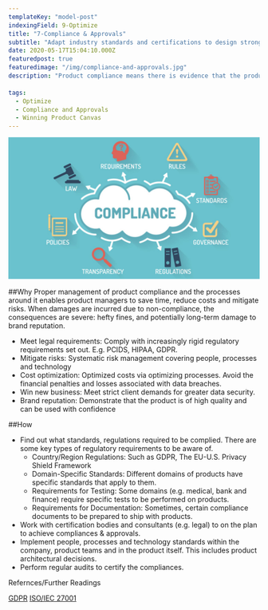 ```yaml
---
templateKey: "model-post"
indexingField: 9-Optimize
title: "7-Compliance & Approvals"
subtitle: "Adapt industry standards and certifications to design stronger, safer, more reliable products and getting complaince approvals from relevant authorities and industry bodies (e.g: PCIDS, HIPAA, GDPR etc)."
date: 2020-05-17T15:04:10.000Z
featuredpost: true
featuredimage: "/img/compliance-and-approvals.jpg"
description: "Product compliance means there is evidence that the product meets the essential legal requirements. It is important that product managers understand the difference between quality and compliance. Nearly all industries and countries have standards, regulations that related software products must comply with. So, keeping software products compliant is no small effort. Product certification or product qualification (approvals) is the process of certifying that a certain product has passed performance tests and quality assurance tests, and meets qualification criteria stipulated in contracts, regulations, or specifications (sometimes called 'certification schemes' in the product certification industry).Most common software product compliances include ISO 27001, the international standard for an ISMS (information security management system), provides best practice for an ISMS, a systematic approach consisting of people, processes and technology that helps you protect and manage all the organization’s information through risk management.The EU General Data Protection Regulation (GDPR) requires products/operations to adopt appropriate technical and organizational measures – including policies, procedures and processes – to protect the personal data it processes."

tags:
  - Optimize
  - Compliance and Approvals
  - Winning Product Canvas
---
```


![Compliance and Approvals](/img/compliance-and-approvals.jpg)

##Why
Proper management of product compliance and the processes around it enables product managers to save time, reduce costs and mitigate risks. When damages are incurred due to non-compliance, the consequences are severe: hefty fines, and potentially long-term damage to brand reputation.

- Meet legal requirements:  Comply with increasingly rigid regulatory requirements set out. E.g. PCIDS, HIPAA, GDPR.
- Mitigate risks:  Systematic risk management covering people, processes and technology
- Cost optimization: Optimized costs via optimizing processes. Avoid the financial penalties and losses associated with data breaches.
- Win new business: Meet strict client demands for greater data security.
- Brand reputation:  Demonstrate that the product is of high quality and can be used with confidence


##How

- Find out what standards, regulations required to be complied. There are some key types of regulatory requirements to be aware of.
	- Country/Region Regulations: Such as GDPR, The EU-U.S. Privacy Shield Framework
	- Domain-Specific Standards: Different domains of products have specific standards that apply to them.
	- Requirements for Testing: Some domains (e.g. medical, bank and finance) require specific tests to be performed on products.
	- Requirements for Documentation: Sometimes, certain compliance documents to be prepared to ship with products. 
- Work with certification bodies and consultants (e.g. legal) to on the plan to achieve compliances & approvals.
- Implement people, processes and technology standards within the company, product teams and in the product itself. This includes product architectural decisions.
- Perform regular audits to certify the compliances. 


Refernces/Further Readings

[GDPR](https://gdpr-info.eu/)
[ISO/IEC 27001](https://en.wikipedia.org/wiki/ISO/IEC_27001)
